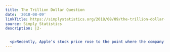 ```yaml
---
title: The Trillion Dollar Question
date: '2018-08-09'
linkTitle: https://simplystatistics.org/2018/08/09/the-trillion-dollar-question/
source: Simply Statistics
description: |2-


  <p>Recently, Apple’s stock price rose to the point where the company’s market valuation was above $1 trillion, the first U.S. company to reach that benchmark. Subsequently, numerous articles were published describing Apple’s journey to this point and why it got there. Most people describe Apple as a technology company. They make technology products: iPhones, iPads, Macs, etc. These are all computing devices. But there is another way to think of Apple and what kind of company they are as well a
---
```

